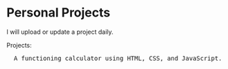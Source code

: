 # Personal Projects
I will upload or update a project daily.

Projects: <br>
<pre>  A functioning calculator using HTML, CSS, and JavaScript. <a href="Calculator(webdev)" target="blank">Link</a></pre>
